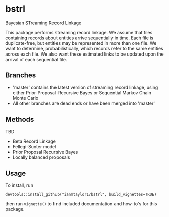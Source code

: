 # bstrl
Bayesian STreaming Record Linkage

This package performs streaming record linkage. We assume that files containing records about entities arrive sequentially in time. Each file is duplicate-free, 
but entities may be represented in more than one file. We want to determine, probabilistically, which records refer to the same entities across each file. We also want
these estimated links to be updated upon the arrival of each sequential file.

## Branches

* 'master' contains the latest version of streaming record linkage, using either Prior-Proposal-Recursive Bayes or Sequential Markov Chain Monte Carlo
* All other branches are dead ends or have been merged into 'master'

## Methods

TBD
* Beta Record Linkage
* Fellegi-Sunter model
* Prior Proposal Recursive Bayes
* Locally balanced proposals

## Usage

To install, run

```
devtools::install_github("ianmtaylor1/bstrl", build_vignettes=TRUE)
```

then run `vignette()` to find included documentation and how-to's for this package.
